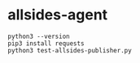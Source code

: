 # allsides-agent

    python3 --version
    pip3 install requests
    python3 test-allsides-publisher.py
